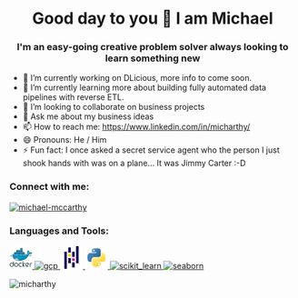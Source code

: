 
<h1 align="center">Good day to you 👋 I am Michael</h1>
<h3 align="center">I'm an easy-going creative problem solver always looking to learn something new</h3>

- 🔭 I’m currently working on DLicious, more info to come soon.
- 🌱 I’m currently learning more about building fully automated data pipelines with reverse ETL.
- 👯 I’m looking to collaborate on business projects
- 💬 Ask me about my business ideas
- 📫 How to reach me: https://www.linkedin.com/in/micharthy/
- 😄 Pronouns: He / Him
- ⚡ Fun fact: I once asked a secret service agent who the person I just shook hands with was on a plane... It was Jimmy Carter :-D 

<h3 align="left">Connect with me:</h3>
<p align="left">
<a href="https://www.linkedin.com/in/micharthy/" target="blank"><img align="center" src="https://raw.githubusercontent.com/rahuldkjain/github-profile-readme-generator/master/src/images/icons/Social/linked-in-alt.svg" alt="michael-mccarthy" height="30" width="40" /></a>
</p>

<h3 align="left">Languages and Tools:</h3>
<p align="left"> <a href="https://www.docker.com/" target="_blank" rel="noreferrer"> <img src="https://raw.githubusercontent.com/devicons/devicon/master/icons/docker/docker-original-wordmark.svg" alt="docker" width="40" height="40"/> </a> <a href="https://cloud.google.com" target="_blank" rel="noreferrer"> <img src="https://www.vectorlogo.zone/logos/google_cloud/google_cloud-icon.svg" alt="gcp" width="40" height="40"/> </a> <a href="https://pandas.pydata.org/" target="_blank" rel="noreferrer"> <img src="https://raw.githubusercontent.com/devicons/devicon/2ae2a900d2f041da66e950e4d48052658d850630/icons/pandas/pandas-original.svg" alt="pandas" width="40" height="40"/> </a> <a href="https://www.python.org" target="_blank" rel="noreferrer"> <img src="https://raw.githubusercontent.com/devicons/devicon/master/icons/python/python-original.svg" alt="python" width="40" height="40"/> </a> <a href="https://scikit-learn.org/" target="_blank" rel="noreferrer"> <img src="https://upload.wikimedia.org/wikipedia/commons/0/05/Scikit_learn_logo_small.svg" alt="scikit_learn" width="40" height="40"/> </a> <a href="https://seaborn.pydata.org/" target="_blank" rel="noreferrer"> <img src="https://seaborn.pydata.org/_images/logo-mark-lightbg.svg" alt="seaborn" width="40" height="40"/> </a> </p>

<p><img align="center" src="https://github-readme-stats.vercel.app/api/top-langs?username=micharthy&show_icons=true&locale=en&layout=compact" alt="micharthy" /></p>
